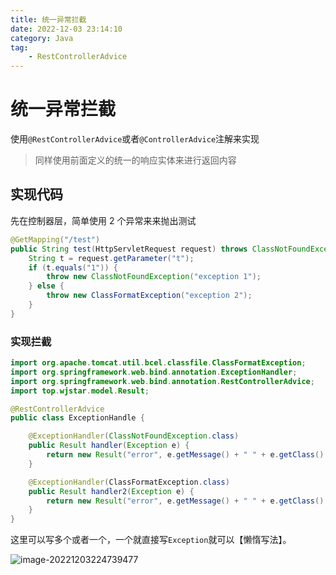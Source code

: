 ```yaml
---
title: 统一异常拦截
date: 2022-12-03 23:14:10
category: Java
tag:
    - RestControllerAdvice
---
```


# 统一异常拦截

使用`@RestControllerAdvice`或者`@ControllerAdvice`注解来实现

> 同样使用前面定义的统一的响应实体来进行返回内容

## 实现代码

先在控制器层，简单使用 2 个异常来来抛出测试

```java
@GetMapping("/test")
public String test(HttpServletRequest request) throws ClassNotFoundException {
    String t = request.getParameter("t");
    if (t.equals("1")) {
        throw new ClassNotFoundException("exception 1");
    } else {
        throw new ClassFormatException("exception 2");
    }
}
```

### 实现拦截

```java
import org.apache.tomcat.util.bcel.classfile.ClassFormatException;
import org.springframework.web.bind.annotation.ExceptionHandler;
import org.springframework.web.bind.annotation.RestControllerAdvice;
import top.wjstar.model.Result;

@RestControllerAdvice
public class ExceptionHandle {

    @ExceptionHandler(ClassNotFoundException.class)
    public Result handler(Exception e) {
        return new Result("error", e.getMessage() + " " + e.getClass().getName());
    }

    @ExceptionHandler(ClassFormatException.class)
    public Result handler2(Exception e) {
        return new Result("error", e.getMessage() + " " + e.getClass().getName());
    }
}

```

这里可以写多个或者一个，一个就直接写`Exception`就可以【懒惰写法】。

![image-20221203224739477](https://virusoss.oss-cn-shanghai.aliyuncs.com/images/image-20221203224739477.png)

